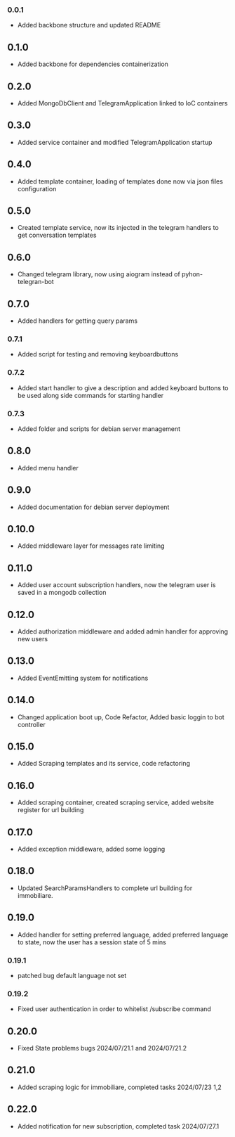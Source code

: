 ### 0.0.1
- Added backbone structure and updated README

## 0.1.0
- Added backbone for dependencies containerization

## 0.2.0
- Added MongoDbClient and TelegramApplication linked to IoC containers

## 0.3.0
- Added service container and modified TelegramApplication startup

## 0.4.0
- Added template container, loading of templates done now via json files configuration

## 0.5.0
- Created template service, now its injected in the telegram handlers to get conversation templates

## 0.6.0
- Changed telegram library, now using aiogram instead of pyhon-telegran-bot

## 0.7.0
- Added handlers for getting query params

### 0.7.1
- Added script for testing and removing keyboardbuttons

### 0.7.2
- Added start handler to give a description and added keyboard buttons to be used along side commands for starting handler

### 0.7.3
- Added folder and scripts for debian server management

## 0.8.0
- Added menu handler

## 0.9.0
- Added documentation for debian server deployment

## 0.10.0
- Added middleware layer for  messages rate limiting

## 0.11.0
- Added user account subscription handlers, now the telegram user is saved in a mongodb collection

## 0.12.0
- Added authorization middleware and added admin handler for approving new users

## 0.13.0
- Added EventEmitting system for notifications

## 0.14.0
- Changed application boot up, Code Refactor, Added basic loggin to bot controller

## 0.15.0
- Added Scraping templates and its service, code refactoring

## 0.16.0
- Added scraping container, created scraping service, added website register for url building

## 0.17.0
- Added exception middleware, added some logging

## 0.18.0
- Updated SearchParamsHandlers to complete url building for immobiliare.

## 0.19.0
- Added handler for setting preferred language, added preferred language to state, now the user has a session state of 5 mins

### 0.19.1
- patched bug default language not set

### 0.19.2
- Fixed user authentication in order to whitelist /subscribe command

## 0.20.0
- Fixed State problems bugs 2024/07/21.1 and 2024/07/21.2

## 0.21.0
- Added scraping logic for immobiliare, completed tasks 2024/07/23 1,2

## 0.22.0
- Added notification for new subscription, completed task 2024/07/27.1

